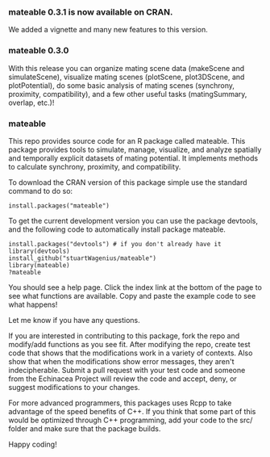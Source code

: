 ### mateable 0.3.1 is now available on CRAN.

We added a vignette and many new features to this version.

### mateable 0.3.0

With this release you can organize mating scene data
(makeScene and simulateScene), visualize mating scenes
(plotScene, plot3DScene, and plotPotential), do some
basic analysis of mating scenes (synchrony, proximity,
compatibility), and a few other useful tasks
(matingSummary, overlap, etc.)!

### mateable
This repo provides source code for an R package called mateable. This package provides tools to simulate, manage, visualize, and analyze spatially and temporally explicit datasets of mating potential. It implements methods to calculate synchrony, proximity, and compatibility. 

To download the CRAN version of this package simple use the
standard command to do so:

```{r}
install.packages("mateable")
```
To get the current development version you can use the package devtools, and the following code to automatically install package mateable.

```{r}
install.packages("devtools") # if you don't already have it
library(devtools)
install_github("stuartWagenius/mateable")
library(mateable)
?mateable
```
You should see a help page. Click the index link at the bottom of the page to see what functions are available. Copy and paste the example code to see what happens!

Let me know if you have any questions.

If you are interested in contributing to this package, fork
the repo and modify/add functions as you see fit. After
modifying the repo, create test code that shows that the
modifications work in a variety of contexts. Also show that when the
modifications show error messages, they aren't indecipherable. Submit a
pull request with your test code and someone from the Echinacea
Project will review the code and accept, deny, or suggest
modifications to your changes.

For more advanced programmers, this packages uses Rcpp to take
advantage of the speed benefits of C++. If you think that
some part of this would be optimized through C++ programming,
add your code to the src/ folder and make sure that the package
builds.

Happy coding!


